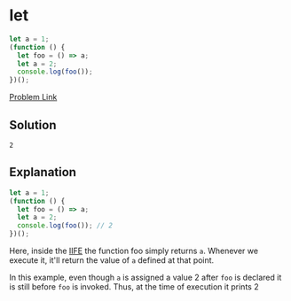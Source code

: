 # let

```js
let a = 1;
(function () {
  let foo = () => a;
  let a = 2;
  console.log(foo());
})();
```

[Problem Link](https://bigfrontend.dev/quiz/let)

## Solution

```
2
```

## Explanation

```js
let a = 1;
(function () {
  let foo = () => a;
  let a = 2;
  console.log(foo()); // 2
})();
```

Here, inside the [IIFE](https://developer.mozilla.org/en-US/docs/Glossary/IIFE) the function foo simply returns `a`. Whenever we execute it, it'll return the value of `a` defined at that point.

In this example, even though `a` is assigned a value 2 after `foo` is declared it is still before `foo` is invoked. Thus, at the time of execution it prints 2
